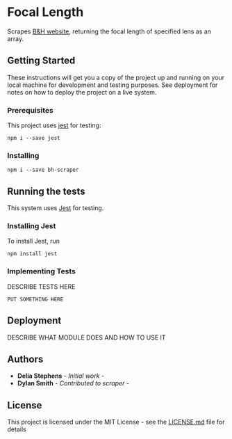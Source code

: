 # Focal Length

Scrapes [B&H website](https://www.bhphotovideo.com/), returning the focal length of specified lens as an array.

## Getting Started

These instructions will get you a copy of the project up and running on your local machine for development and testing purposes. See deployment for notes on how to deploy the project on a live system.

### Prerequisites

This project uses [jest](https://facebook.github.io/jest/)
for testing:

```
npm i --save jest
```

### Installing
```
npm i --save bh-scraper
```

## Running the tests

This system uses [Jest](https://facebook.github.io/jest/) for testing.

### Installing Jest
To install Jest, run
```
npm install jest
```

### Implementing Tests
DESCRIBE TESTS HERE
```
PUT SOMETHING HERE
```

## Deployment
DESCRIBE WHAT MODULE DOES AND HOW TO USE IT

## Authors

* **Delia Stephens** - *Initial work* -
* **Dylan Smith** - *Contributed to scraper* -

## License

This project is licensed under the MIT License - see the [LICENSE.md](LICENSE.md) file for details
